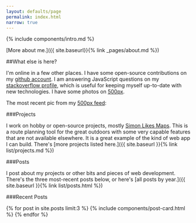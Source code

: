 ```yaml
---
layout: defaults/page
permalink: index.html
narrow: true
---
```


{% include components/intro.md %}

[More about me.]({{ site.baseurl}}{% link _pages/about.md %})

##What else is here?

I'm online in a few other places. I have some open-source contributions on my [github account]({{site.data.links.github}}). I am answering JavaScript questions on my [stackoverflow profile]({{site.data.links.soprofile}}), which is useful for keeping myself up-to-date with new technologies. I have some photos on [500px]({{site.data.links.px}}).

<div class="card mb-3">
    <img id="500px" class="card-img-top" />
    <div class="card-body bg-light">
        <div class="card-text">
            The most recent pic from my <a href="{{site.data.links.px}}">500px feed</a>:
            <span id="caption"></span>
        </div>
    </div>
</div>

###Projects

I work on hobby or open-source projects, mostly [Simon Likes Maps](/projects/slm/index.html). This is a route planning tool for the great outdoors with some very capable features that are not available elsewhere. It is a great example of the kind of web app I can build. There's [more projects listed here.]({{ site.baseurl }}{% link list/projects.md %})

###Posts

I post about my projects or other bits and pieces of web development. There's the three most-recent posts below, or here's [all posts by year.]({{ site.baseurl }}{% link list/posts.html %})

###Recent Posts

{% for post in site.posts limit:3 %}
{% include components/post-card.html %}
{% endfor %}

<script type="text/javascript">
    (function() {
        $.get("https://500px.com/sifriday/rss").done(function(result) {
            var feed = $(result)
            var first = feed.find("item").first()
            var description = first.find("description").text()
            var src = $(description).find("img").attr("src")
            $("#500px").attr("src", src)

            var caption = first.find("title").text()
            var date = new Date(first.find("pubDate").text())
            var months = ["Jan", "Feb", "Mar", "Apr", "May", "Jun", "Jul", "Aug", "Sep", "Oct", "Nov", "Dec"]
            var date_string = date.getDate() + " " + months[date.getMonth()] + " " + date.getFullYear()
            $("#caption").html("<b>" + caption + "</b> (" + date_string + ")")
        })
    })()
</script>
